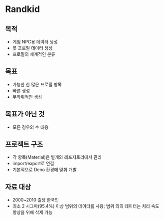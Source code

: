# Randkid
## 목적
- 게임 NPC용 데이터 생성
- 봇 프로필 데이터 생성
- 프로필의 체계적인 분류
## 목표
- 가능한 한 많은 프로필 항목
- 빠른 생성
- 무작위적인 생성
## 목표가 아닌 것
- 모든 경우의 수 대응
## 프로젝트 구조
- 각 항목(Material)은 별개의 레포지토리에서 관리
- import/export로 연결
- 기본적으로 Deno 환경에 맞춰 개발
## 자료 대상
- 2000~2010 출생 한국인
- 최소 2 시그마(95.4%) 이상 범위의 데이터를 사용; 범위 외의 데이터는 처리 속도 향상을 위해 삭제 가능
